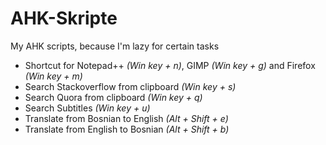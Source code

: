 # AHK-Skripte
My AHK scripts, because I'm lazy for certain tasks

* Shortcut for Notepad++ *(Win key + n)*, GIMP *(Win key + g)* and Firefox *(Win key + m)*
* Search Stackoverflow from clipboard *(Win key + s)*
* Search Quora from clipboard *(Win key + q)*
* Search Subtitles *(Win key + u)*
* Translate from Bosnian to English *(Alt + Shift + e)*
* Translate from English to Bosnian *(Alt + Shift + b)*

